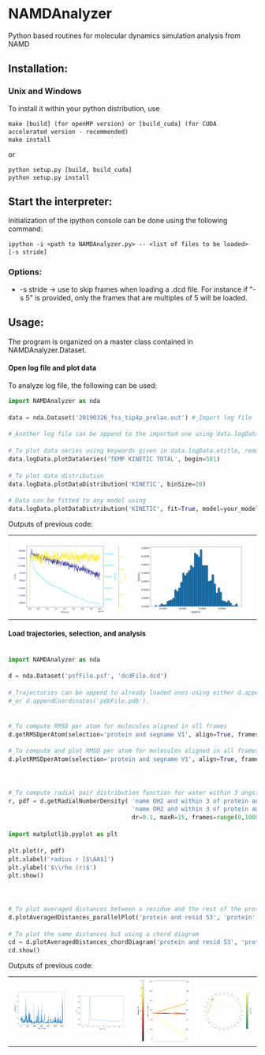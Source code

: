 # NAMDAnalyzer
Python based routines for molecular dynamics simulation analysis from NAMD


## Installation:

### Unix and Windows
To install it within your python distribution, use 

    make [build] (for openMP version) or [build_cuda] (for CUDA accelerated version - recommended) 
    make install

or
    
    python setup.py [build, build_cuda]
    python setup.py install


## Start the interpreter:
Initialization of the ipython console can be done using the following command:

    ipython -i <path to NAMDAnalyzer.py> -- <list of files to be loaded> [-s stride]

### Options: 

- -s stride -> use to skip frames when loading a .dcd file. For instance if "-s 5" is provided, 
only the frames that are multiples of 5 will be loaded.

## Usage:
The program is organized on a master class contained in NAMDAnalyzer.Dataset.

#### Open log file and plot data
To analyze log file, the following can be used:

``` python
import NAMDAnalyzer as nda

data = nda.Dataset('20190326_fss_tip4p_prelax.out') #_Import log file

#_Another log file can be append to the imported one using data.logData.appendLOG() method  

#_To plot data series using keywords given in data.logData.etitle, removing first 500 frames of minimization
data.logData.plotDataSeries('TEMP KINETIC TOTAL', begin=501)

#_To plot data distribution
data.logData.plotDataDistribution('KINETIC', binSize=20)

#_Data can be fitted to any model using 
data.logData.plotDataDistribution('KINETIC', fit=True, model=your_model_function, p0=init_parameters)

```

Outputs of previous code:

<table>
    <tr>
        <td>
            <img src="/doc/fig/log_dataSeries.png" width="250">
        </td>
        <td>
            <img src="/doc/fig/log_dataDist.png" width="250">
        </td>
    </tr>
</table>



#### Load trajectories, selection, and analysis

``` python

import NAMDAnalyzer as nda

d = nda.Dataset('psfFile.psf', 'dcdFile.dcd')

#_Trajectories can be append to already loaded ones using either d.appendDCD('dcdFile.dcd')
#_or d.appendCoordinates('pdbFile.pdb').


#_To compute RMSD per atom for molecules aligned in all frames
d.getRMSDperAtom(selection='protein and segname V1', align=True, frames=slice(0, None))

#_To compute and plot RMSD per atom for molecules aligned in all frames
d.plotRMSDperAtom(selection='protein and segname V1', align=True, frames=slice(0, None))



#_To compute radial pair distribution function for water within 3 angstrom of a protein region
r, pdf = d.getRadialNumberDensity( 'name OH2 and within 3 of protein and resid 40:80',
                                   'name OH2 and within 3 of protein and resid 40:80',
                                   dr=0.1, maxR=15, frames=range(0,1000,5) )

import matplotlib.pyplot as plt

plt.plot(r, pdf)
plt.xlabel('radius r [$\AA$]')
plt.ylabel('$\\rho (r)$')
plt.show()



#_To plot averaged distances between a residue and the rest of the protein using a parallel plot
d.plotAveragedDistances_parallelPlot('protein and resid 53', 'protein', maxDist=10, step=2)

#_To plot the same distances but using a chord diagram
cd = d.plotAveragedDistances_chordDiagram('protein and resid 53', 'protein', maxDist=10, step=2)
cd.show()

```


Outputs of previous code:

<table>
    <tr>
        <td>
            <img src="/doc/fig/ubq_rmsdPerAtom.png" width="200">
        </td>
        <td>
            <img src="/doc/fig/radialDistWater.png" width="200">
        </td>
        <td>
            <img src="/doc/fig/averagedDistances_parallel.png" width="200">
        </td>
        <td>
            <img src="/doc/fig/averagedDistances_chord.png" width="200">
        </td>
    </tr>
</table>


